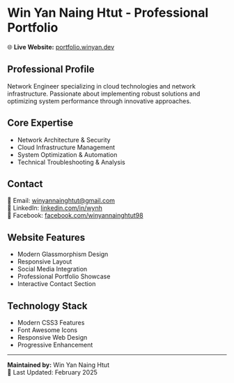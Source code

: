 # Win Yan Naing Htut - Professional Portfolio

🌐 **Live Website:** [portfolio.winyan.dev](https://portfolio.winyan.dev)

## Professional Profile

Network Engineer specializing in cloud technologies and network infrastructure. Passionate about implementing robust solutions and optimizing system performance through innovative approaches.

## Core Expertise

- Network Architecture & Security
- Cloud Infrastructure Management
- System Optimization & Automation
- Technical Troubleshooting & Analysis

## Contact

📧 Email: [winyannainghtut@gmail.com](mailto:winyannainghtut@gmail.com)  
💼 LinkedIn: [linkedin.com/in/wynh](https://www.linkedin.com/in/wynh)  
📘 Facebook: [facebook.com/winyannainghtut98](https://www.facebook.com/winyannainghtut98/)

## Website Features

- Modern Glassmorphism Design
- Responsive Layout
- Social Media Integration
- Professional Portfolio Showcase
- Interactive Contact Section

## Technology Stack

- Modern CSS3 Features
- Font Awesome Icons
- Responsive Web Design
- Progressive Enhancement

---

**Maintained by:** Win Yan Naing Htut  
🔄 Last Updated: February 2025